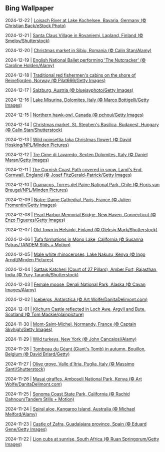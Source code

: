 ## Bing Wallpaper
2024-12-22 | [Loisach River at Lake Kochelsee, Bavaria, Germany (© Christian Back/eStock Photo)](./wallpaper/2024-12-22.jpg) 

2024-12-21 | [Santa Claus Village in Rovaniemi, Lapland, Finland (© Smelov/Shutterstock)](./wallpaper/2024-12-21.jpg) 

2024-12-20 | [Christmas market in Sibiu, Romania (© Calin Stan/Alamy)](./wallpaper/2024-12-20.jpg) 

2024-12-19 | [English National Ballet performing 'The Nutcracker' (© Caroline Holden/Alamy)](./wallpaper/2024-12-19.jpg) 

2024-12-18 | [Traditional red fishermen's cabins on the shore of Reinefjorden, Norway (© Pilat666/Getty Images)](./wallpaper/2024-12-18.jpg) 

2024-12-17 | [Salzburg, Austria (© bluejayphoto/Getty Images)](./wallpaper/2024-12-17.jpg) 

2024-12-16 | [Lake Misurina, Dolomites, Italy (© Marco Bottigelli/Getty Images)](./wallpaper/2024-12-16.jpg) 

2024-12-15 | [Northern hawk-owl, Canada (© pchoui/Getty Images)](./wallpaper/2024-12-15.jpg) 

2024-12-14 | [Christmas market, St. Stephen's Basilica, Budapest, Hungary (© Calin Stan/Shutterstock)](./wallpaper/2024-12-14.jpg) 

2024-12-13 | [Wild poinsettia (aka Christmas flower) (© David Hosking/NPL/Minden Pictures)](./wallpaper/2024-12-13.jpg) 

2024-12-12 | [Tre Cime di Lavaredo, Sexten Dolomites, Italy (© Daniel Maran/Getty Images)](./wallpaper/2024-12-12.jpg) 

2024-12-11 | [The Cornish Coast Path covered in snow, Land's End, Cornwall, England (© Josef FitzGerald-Patrick/Getty Images)](./wallpaper/2024-12-11.jpg) 

2024-12-10 | [Guanacos, Torres del Paine National Park, Chile (© Floris van Breugel/NPL/Minden Pictures)](./wallpaper/2024-12-10.jpg) 

2024-12-09 | [Notre-Dame Cathedral, Paris, France (© Julien Fromentin/Getty Images)](./wallpaper/2024-12-09.jpg) 

2024-12-08 | [Pearl Harbor Memorial Bridge, New Haven, Connecticut (© Enzo Figueres/Getty Images)](./wallpaper/2024-12-08.jpg) 

2024-12-07 | [Old Town in Helsinki, Finland (© Oleksiy Mark/Shutterstock)](./wallpaper/2024-12-07.jpg) 

2024-12-06 | [Tufa formations in Mono Lake, California (© Susanna Patras/TANDEM Stills + Motion)](./wallpaper/2024-12-06.jpg) 

2024-12-05 | [Male white rhinoceroses, Lake Nakuru, Kenya (© Ingo Arndt/Minden Pictures)](./wallpaper/2024-12-05.jpg) 

2024-12-04 | [Sattais Katcheri (Court of 27 Pillars), Amber Fort, Rajasthan, India (© Yury Taranik/Shutterstock)](./wallpaper/2024-12-04.jpg) 

2024-12-03 | [Female moose, Denali National Park, Alaska (© Cavan Images/Alamy)](./wallpaper/2024-12-03.jpg) 

2024-12-02 | [Icebergs, Antarctica (© Art Wolfe/DanitaDelimont.com)](./wallpaper/2024-12-02.jpg) 

2024-12-01 | [Kilchurn Castle reflected in Loch Awe, Argyll and Bute, Scotland (© Tom Mackie/plainpicture)](./wallpaper/2024-12-01.jpg) 

2024-11-30 | [Mont-Saint-Michel, Normandy, France (© Captain Skyhigh/Getty Images)](./wallpaper/2024-11-30.jpg) 

2024-11-29 | [Wild turkeys, New York (© John Cancalosi/Alamy)](./wallpaper/2024-11-29.jpg) 

2024-11-28 | [Tombeau du Géant (Giant's Tomb) in autumn, Bouillon, Belgium (© David Briard/Getty)](./wallpaper/2024-11-28.jpg) 

2024-11-27 | [Olive grove, Valle d'Itria, Puglia, Italy (© Massimo Santi/Shutterstock)](./wallpaper/2024-11-27.jpg) 

2024-11-26 | [Masai giraffes, Amboseli National Park, Kenya (© Art Wolfe/DanitaDelimont.com)](./wallpaper/2024-11-26.jpg) 

2024-11-25 | [Sonoma Coast State Park, California (© Rachid Dahnoun/Tandem Stills + Motion)](./wallpaper/2024-11-25.jpg) 

2024-11-24 | [Spiral aloe, Kangaroo Island, Australia (© Michael Melford/Alamy)](./wallpaper/2024-11-24.jpg) 

2024-11-23 | [Castle of Zafra, Guadalajara province, Spain (© Eduard Gene/Getty Images)](./wallpaper/2024-11-23.jpg) 

2024-11-22 | [Lion cubs at sunrise, South Africa (© Ruan Springorum/Getty Images)](./wallpaper/2024-11-22.jpg) 

